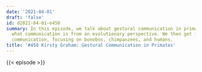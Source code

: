 ```yaml
---
date: '2021-04-01'
draft: 'false'
id: d2021-04-01-e450
summary: In this episode, we talk about gestural communication in primates. We discuss
  what communication is from an evolutionary perspective. We then get into gestural
  communication, focusing on bonobos, chimpanzees, and humans.
title: '#450 Kirsty Graham: Gestural Communication in Primates'
---
```

{{< episode >}}
